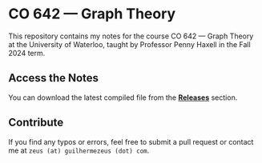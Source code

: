 # CO 642 — Graph Theory

This repository contains my notes for the course CO 642 — Graph Theory at the University of Waterloo,
taught by Professor Penny Haxell in the Fall 2024 term.

## Access the Notes

You can download the latest compiled file from the [**Releases**](https://github.com/ZeusDM/CO_642_notes/releases) section.

## Contribute

If you find any typos or errors, feel free to submit a pull request or contact me at `zeus (at) guilhermezeus (dot) com`.
